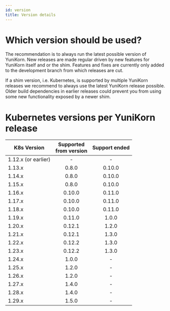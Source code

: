 ```yaml
---
id: version
title: Version details
---
```


<!--
Licensed to the Apache Software Foundation (ASF) under one
or more contributor license agreements.  See the NOTICE file
distributed with this work for additional information
regarding copyright ownership.  The ASF licenses this file
to you under the Apache License, Version 2.0 (the
"License"); you may not use this file except in compliance
with the License.  You may obtain a copy of the License at

  http://www.apache.org/licenses/LICENSE-2.0

Unless required by applicable law or agreed to in writing,
software distributed under the License is distributed on an
"AS IS" BASIS, WITHOUT WARRANTIES OR CONDITIONS OF ANY
KIND, either express or implied.  See the License for the
specific language governing permissions and limitations
under the License.
-->

# Which version should be used?

The recommendation is to always run the latest possible version of YuniKorn.
New releases are made regular driven by new features for YuniKorn itself and or the shim. 
Features and fixes are currently only added to the development branch from which releases are cut.

If a shim version, i.e. Kubernetes, is supported by multiple YuniKorn releases we recommend to always use the latest YuniKorn release possible.
Older build dependencies in earlier releases could prevent you from using some new functionality exposed by a newer shim.

# Kubernetes versions per YuniKorn release

| K8s Version         | Supported <br/>from version | Support ended |
|---------------------|:---------------------------:|:-------------:|
| 1.12.x (or earlier) |              -              |       -       |
| 1.13.x              |            0.8.0            |    0.10.0     |
| 1.14.x              |            0.8.0            |    0.10.0     |
| 1.15.x              |            0.8.0            |    0.10.0     |
| 1.16.x              |           0.10.0            |    0.11.0     |
| 1.17.x              |           0.10.0            |    0.11.0     |
| 1.18.x              |           0.10.0            |    0.11.0     |
| 1.19.x              |           0.11.0            |     1.0.0     |
| 1.20.x              |           0.12.1            |     1.2.0     |
| 1.21.x              |           0.12.1            |     1.3.0     |
| 1.22.x              |           0.12.2            |     1.3.0     |
| 1.23.x              |           0.12.2            |     1.3.0     |
| 1.24.x              |            1.0.0            |       -       |
| 1.25.x              |            1.2.0            |       -       |
| 1.26.x              |            1.2.0            |       -       |
| 1.27.x              |            1.4.0            |       -       |
| 1.28.x              |            1.4.0            |       -       |
| 1.29.x              |            1.5.0            |       -       |

